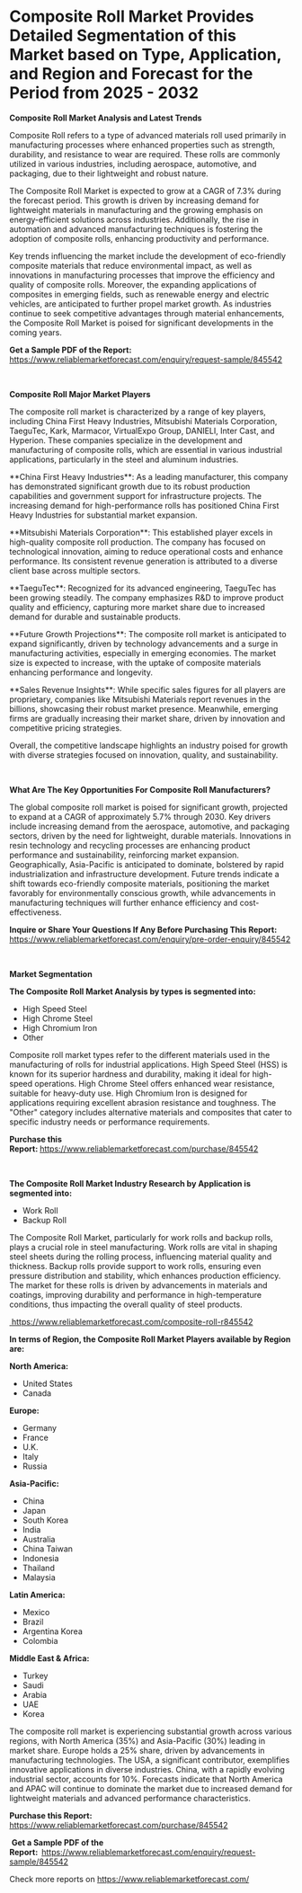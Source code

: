 <p><h1>Composite Roll Market Provides Detailed Segmentation of this Market based on Type, Application, and Region and Forecast for the Period from 2025 - 2032</h1></p><p><strong>Composite Roll Market Analysis and Latest Trends</strong></p>
<p><p>Composite Roll refers to a type of advanced materials roll used primarily in manufacturing processes where enhanced properties such as strength, durability, and resistance to wear are required. These rolls are commonly utilized in various industries, including aerospace, automotive, and packaging, due to their lightweight and robust nature.</p><p>The Composite Roll Market is expected to grow at a CAGR of 7.3% during the forecast period. This growth is driven by increasing demand for lightweight materials in manufacturing and the growing emphasis on energy-efficient solutions across industries. Additionally, the rise in automation and advanced manufacturing techniques is fostering the adoption of composite rolls, enhancing productivity and performance.</p><p>Key trends influencing the market include the development of eco-friendly composite materials that reduce environmental impact, as well as innovations in manufacturing processes that improve the efficiency and quality of composite rolls. Moreover, the expanding applications of composites in emerging fields, such as renewable energy and electric vehicles, are anticipated to further propel market growth. As industries continue to seek competitive advantages through material enhancements, the Composite Roll Market is poised for significant developments in the coming years.</p></p>
<p><strong>Get a Sample PDF of the Report:&nbsp;</strong> <a href="https://www.reliablemarketforecast.com/enquiry/request-sample/845542?utm_campaign=2272&utm_medium=2&utm_source=Github&utm_content=ia&utm_term=17022025&utm_id=composite-roll">https://www.reliablemarketforecast.com/enquiry/request-sample/845542</a></p>
<p>&nbsp;</p>
<p><strong>Composite Roll Major Market Players</strong></p>
<p><p>The composite roll market is characterized by a range of key players, including China First Heavy Industries, Mitsubishi Materials Corporation, TaeguTec, Kark, Marmacor, VirtualExpo Group, DANIELI, Inter Cast, and Hyperion. These companies specialize in the development and manufacturing of composite rolls, which are essential in various industrial applications, particularly in the steel and aluminum industries.</p><p>**China First Heavy Industries**: As a leading manufacturer, this company has demonstrated significant growth due to its robust production capabilities and government support for infrastructure projects. The increasing demand for high-performance rolls has positioned China First Heavy Industries for substantial market expansion.</p><p>**Mitsubishi Materials Corporation**: This established player excels in high-quality composite roll production. The company has focused on technological innovation, aiming to reduce operational costs and enhance performance. Its consistent revenue generation is attributed to a diverse client base across multiple sectors.</p><p>**TaeguTec**: Recognized for its advanced engineering, TaeguTec has been growing steadily. The company emphasizes R&D to improve product quality and efficiency, capturing more market share due to increased demand for durable and sustainable products.</p><p>**Future Growth Projections**: The composite roll market is anticipated to expand significantly, driven by technology advancements and a surge in manufacturing activities, especially in emerging economies. The market size is expected to increase, with the uptake of composite materials enhancing performance and longevity.</p><p>**Sales Revenue Insights**: While specific sales figures for all players are proprietary, companies like Mitsubishi Materials report revenues in the billions, showcasing their robust market presence. Meanwhile, emerging firms are gradually increasing their market share, driven by innovation and competitive pricing strategies.</p><p>Overall, the competitive landscape highlights an industry poised for growth with diverse strategies focused on innovation, quality, and sustainability.</p></p>
<p>&nbsp;</p>
<p><strong>What Are The Key Opportunities For Composite Roll Manufacturers?</strong></p>
<p><p>The global composite roll market is poised for significant growth, projected to expand at a CAGR of approximately 5.7% through 2030. Key drivers include increasing demand from the aerospace, automotive, and packaging sectors, driven by the need for lightweight, durable materials. Innovations in resin technology and recycling processes are enhancing product performance and sustainability, reinforcing market expansion. Geographically, Asia-Pacific is anticipated to dominate, bolstered by rapid industrialization and infrastructure development. Future trends indicate a shift towards eco-friendly composite materials, positioning the market favorably for environmentally conscious growth, while advancements in manufacturing techniques will further enhance efficiency and cost-effectiveness.</p></p>
<p><strong>Inquire or Share Your Questions If Any Before Purchasing This Report:</strong> <a href="https://www.reliablemarketforecast.com/enquiry/pre-order-enquiry/845542?utm_campaign=2272&utm_medium=2&utm_source=Github&utm_content=ia&utm_term=17022025&utm_id=composite-roll">https://www.reliablemarketforecast.com/enquiry/pre-order-enquiry/845542</a></p>
<p>&nbsp;</p>
<p><strong>Market Segmentation</strong></p>
<p><strong>The Composite Roll Market Analysis by types is segmented into:</strong></p>
<p><ul><li>High Speed Steel</li><li>High Chrome Steel</li><li>High Chromium Iron</li><li>Other</li></ul></p>
<p><p>Composite roll market types refer to the different materials used in the manufacturing of rolls for industrial applications. High Speed Steel (HSS) is known for its superior hardness and durability, making it ideal for high-speed operations. High Chrome Steel offers enhanced wear resistance, suitable for heavy-duty use. High Chromium Iron is designed for applications requiring excellent abrasion resistance and toughness. The "Other" category includes alternative materials and composites that cater to specific industry needs or performance requirements.</p></p>
<p><strong>Purchase this Report:&nbsp;</strong><a href="https://www.reliablemarketforecast.com/purchase/845542?utm_campaign=2272&utm_medium=2&utm_source=Github&utm_content=ia&utm_term=17022025&utm_id=composite-roll">https://www.reliablemarketforecast.com/purchase/845542</a></p>
<p>&nbsp;</p>
<p><strong>The Composite Roll Market Industry Research by Application is segmented into:</strong></p>
<p><ul><li>Work Roll</li><li>Backup Roll</li></ul></p>
<p><p>The Composite Roll Market, particularly for work rolls and backup rolls, plays a crucial role in steel manufacturing. Work rolls are vital in shaping steel sheets during the rolling process, influencing material quality and thickness. Backup rolls provide support to work rolls, ensuring even pressure distribution and stability, which enhances production efficiency. The market for these rolls is driven by advancements in materials and coatings, improving durability and performance in high-temperature conditions, thus impacting the overall quality of steel products.</p></p>
<p><a href="https://www.reliablemarketforecast.com/composite-roll-r845542?utm_campaign=2272&utm_medium=2&utm_source=Github&utm_content=ia&utm_term=17022025&utm_id=composite-roll">&nbsp;https://www.reliablemarketforecast.com/composite-roll-r845542</a></p>
<p><strong>In terms of Region, the Composite Roll Market Players available by Region are:</strong></p>
<p>
    <p> <strong> North America: </strong>
        <ul>
            <li>United States</li>
            <li>Canada</li>
        </ul>
        </p> 
    <p> <strong> Europe: </strong>
        <ul>
            <li>Germany</li>
            <li>France</li>
            <li>U.K.</li>
            <li>Italy</li>
            <li>Russia</li>
        </ul>
        </p> 
    <p> <strong> Asia-Pacific: </strong>
        <ul>
            <li>China</li>
            <li>Japan</li>
            <li>South Korea</li>
            <li>India</li>
            <li>Australia</li>
            <li>China Taiwan</li>
            <li>Indonesia</li>
            <li>Thailand</li>
            <li>Malaysia</li>
        </ul>
        </p> 
    <p> <strong> Latin America: </strong>
        <ul>
            <li>Mexico</li>
            <li>Brazil</li>
            <li>Argentina Korea</li>
            <li>Colombia</li>
        </ul>
        </p> 
    <p> <strong> Middle East & Africa: </strong>
        <ul>
            <li>Turkey</li>
            <li>Saudi</li>
            <li>Arabia</li>
            <li>UAE</li>
            <li>Korea</li>
        </ul>
    </p>
    </p>
<p><p>The composite roll market is experiencing substantial growth across various regions, with North America (35%) and Asia-Pacific (30%) leading in market share. Europe holds a 25% share, driven by advancements in manufacturing technologies. The USA, a significant contributor, exemplifies innovative applications in diverse industries. China, with a rapidly evolving industrial sector, accounts for 10%. Forecasts indicate that North America and APAC will continue to dominate the market due to increased demand for lightweight materials and advanced performance characteristics.</p></p>
<p><strong>Purchase this Report: </strong><a href="https://www.reliablemarketforecast.com/purchase/845542?utm_campaign=2272&utm_medium=2&utm_source=Github&utm_content=ia&utm_term=17022025&utm_id=composite-roll">https://www.reliablemarketforecast.com/purchase/845542</a></p>
<p>&nbsp;<strong>Get a Sample PDF of the Report:&nbsp;&nbsp;</strong><a href="https://www.reliablemarketforecast.com/enquiry/request-sample/845542?utm_campaign=2272&utm_medium=2&utm_source=Github&utm_content=ia&utm_term=17022025&utm_id=composite-roll">https://www.reliablemarketforecast.com/enquiry/request-sample/845542</a></p>
<p><strong></strong></p>
<p>Check more reports on <a href="https://www.reliablemarketforecast.com/?utm_campaign=2272&utm_medium=2&utm_source=Github&utm_content=ia&utm_term=17022025&utm_id=composite-roll">https://www.reliablemarketforecast.com/</a></p>